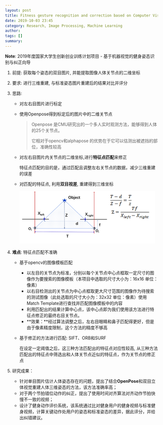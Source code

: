 ```yaml
---
layout: post
title: Fitness gesture recognition and correction based on Computer Vision
date: 2019-10-03 23:45
category: Research, Image Processing, Machine Learning
author: 
tags: []
summary: 
---
```


**Note**: 2019年度国家大学生创新创业训练计划项目 - 基于机器视觉的健身姿态识别与纠正向导

1. 前提: 获取每个姿态的双目图片, 并能提取图像人体关节点的二维坐标

2. 要求: 进行三维重建, 与标准姿态图片重建后的结果对比并评分

<!--more-->

3. 思路: 

   - 对左右目图片进行标定

   - 使用Openpose得到标定后的图片中的二维关节点

     >Openpose 是CMU研究出的一个多人实时观测方法，能够得到人体的25个关节点。
     >
     >它相对于opencv和alphapose 的优势在于它可以估测出被遮挡的部位，准确性较高

   - 对左右目图片内关节点的二维坐标,进行**特征点匹配**来修正

     特征点匹配的目的是，通过匹配且调整左右关节点的数据，减少三维重建的误差

   - 对匹配的特征点, 利用**双目视差**, 重建得到三维坐标

     ![image-20201203235603543](/../../media/2019-10-03-undergraduate-innovation-project/image-20201203235603543.png)

4. **难点**: 特征点匹配不准确

   - 基于opencv的图像模板匹配

     - 以左目的关节点为标准，分别以每个关节点中心点框取一定尺寸的图像作为要搜索的图像模板（本项目中选取的尺寸大小为：16x16 单位：像素）
     - 以右目检测出的关节点为中心点框取更大尺寸范围的图像作为待搜索的测试图像（此处选取的尺寸大小为：32x32 单位：像素）使用Match Template进行查找并匹配图像模板中的内容
     - 利用匹配出的结果计算中心点，该中心点即为我们使用该方法进行特征点修正的最终右目关节点。
     - **效果：**经过算法调整之后，左右目眼睛和鼻子匹配得更好，但是由于像素精度限制，这个方法的精度不够高

   - 基于修正的方法进行匹配: SIFT、ORB和SURF

     在设定一定阈值之后，这三种方法匹配出的特征点对应性较高, 从三种方法匹配出的特征点中筛选出和人体关节点近似的特征点，作为关节点的修正点

5. 研究成果：
   - 针对单目图片估计人体姿态存在的问题，提出了结合**OpenPose**和双目立体视觉重建人体三维姿态的方法，该方法准确率高；
   - 对于两个节拍错位动作的纠正，提出了使用时间对齐算法对齐动作节拍快慢不一致的视频；
   - 设计了健身动作评价系统，该系统通过比对健身用户的健身视频与标准健身视频，计算关键动作处用户的姿态和标准姿态的差异，据此评分，并给出纠错建议。